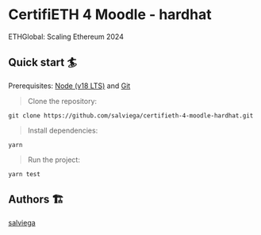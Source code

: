 # CertifiETH 4 Moodle - hardhat

ETHGlobal: Scaling Ethereum 2024

## Quick start 🏄

Prerequisites: [Node (v18 LTS)](https://nodejs.org/en/download/) and [Git](https://git-scm.com/downloads)

> Clone the repository:

```
git clone https://github.com/salviega/certifieth-4-moodle-hardhat.git
```

> Install dependencies:

```
yarn
```

> Run the project:

```
yarn test
```

## Authors 🏗

[salviega](https://github.com/salviega)
